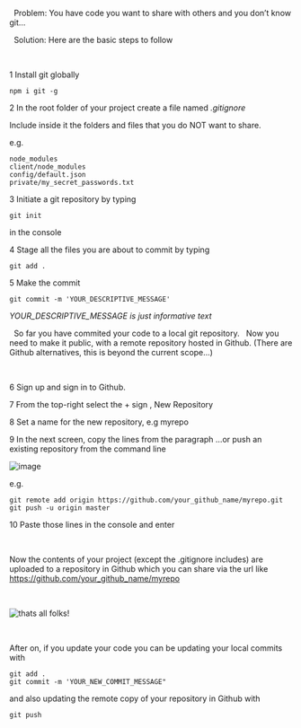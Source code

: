 &nbsp;
Problem: You have code you want to share with others and you don’t know git…

&nbsp;
Solution: Here are the basic steps to follow

&nbsp;

1 Install git globally

```
npm i git -g
```

2 In the root folder of your project create a file named _.gitignore_

Include inside it the folders and files that you do NOT want to share.

e.g.

```
node_modules
client/node_modules
config/default.json
private/my_secret_passwords.txt
```

3 Initiate a git repository by typing

```
git init
```

in the console

4 Stage all the files you are about to commit by typing

```
git add .
```

5 Make the commit

```
git commit -m 'YOUR_DESCRIPTIVE_MESSAGE'
```

_YOUR_DESCRIPTIVE_MESSAGE is just informative text_

&nbsp;
So far you have commited your code to a local git repository.
&nbsp;
Now you need to make it public, with a remote repository hosted in Github.
(There are Github alternatives, this is beyond the current scope…)

&nbsp;

6 Sign up and sign in to Github.

7 From the top-right select the + sign , New Repository

8 Set a name for the new repository, e.g myrepo

9 In the next screen, copy the lines from the paragraph
…or push an existing repository from the command line

![image](https://i.imgur.com/vKYdAfs.jpg)

e.g.

```
git remote add origin https://github.com/your_github_name/myrepo.git
git push -u origin master
```

10 Paste those lines in the console and enter

&nbsp;

Now the contents of your project (except the .gitignore includes) are uploaded to a repository in Github which you can share via the url like
https://github.com/your_github_name/myrepo

&nbsp;

![thats all folks!](https://miro.medium.com/max/1400/0*f1vWEOzBr0sdF7Ip.jpg)

&nbsp;
&nbsp;

After on, if you update your code you can be updating your local commits with

```
git add .
git commit -m 'YOUR_NEW_COMMIT_MESSAGE"
```

and also updating the remote copy of your repository in Github with

```
git push
```
